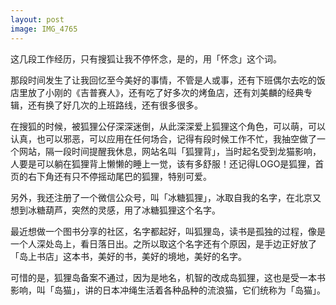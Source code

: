 ```yaml
---
layout: post
image: IMG_4765
---
```


这几段工作经历，只有搜狐让我不停怀念，是的，用「怀念」这个词。

那段时间发生了让我回忆至今美好的事情，不管是人或事，还有下班偶尔去吃的饭店里放了小刚的《吉普赛人》，还有吃了好多次的烤鱼店，还有刘美麟的经典专辑，还有换了好几次的上班路线，还有很多很多。

在搜狐的时候，被狐狸公仔深深迷倒，从此深深爱上狐狸这个角色，可以萌，可以认真，也可以邪恶，可以应用在任何场合，记得有段时候工作不忙，我抽空做了一个网站，隔一段时间提醒我休息，网站名叫「狐狸背」，当时起名受到龙猫影响，人要是可以躺在狐狸背上懒懒的睡上一觉，该有多舒服！还记得LOGO是狐狸，首页的右下角还有只不停摇动尾巴的狐狸，特别可爱。

另外，我还注册了一个微信公众号，叫「冰糖狐狸」，冰取自我的名字，在北京又想到冰糖葫芦，突然的灵感，用了冰糖狐狸这个名字。

最近想做一个图书分享的社区，名字都起好，叫狐狸岛，读书是孤独的过程，像是一个人深处岛上，看日落日出。之所以取这个名字还有个原因，是手边正好放了「岛上书店」这本书，美好的书，美好的境地，美好的名字。

可惜的是，狐狸岛备案不通过，因为是地名，机智的改成岛狐狸，这也是受一本书影响，叫「岛猫」，讲的日本冲绳生活着各种品种的流浪猫，它们统称为「岛猫」。